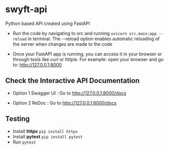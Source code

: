 # swyft-api

Python based API created using FastAPI

- Run the code by navigating to src and running `uvicorn src.main:app --reload` in terminal. The --reload option enables automatic reloading of the server when changes are made to the code

- Once your FastAPI app is running, you can access it in your browser or through tools like curl or httpie. For example: open your browser and go to: http://127.0.0.1:8000

## Check the Interactive API Documentation

- Option 1 Swagger UI : Go to http://127.0.0.1:8000/docs

- Option 2 ReDoc : Go to http://127.0.0.1:8000/docs

## Testing

- Install **httpx** ```pip install httpx```
- Install **pytest** ```pip install pytest```
- Run ```pytest```